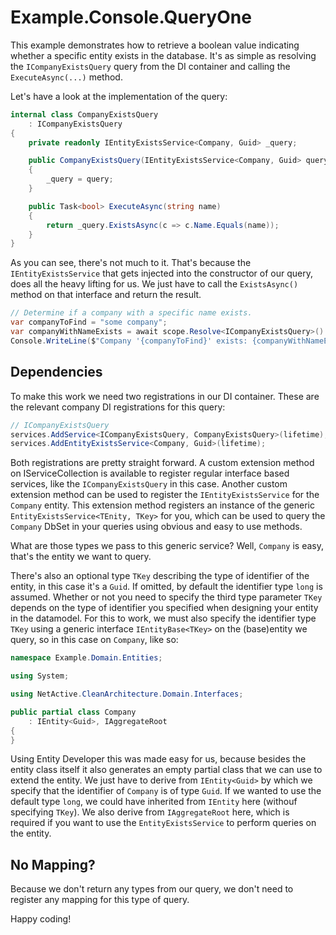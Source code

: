 # Example.Console.QueryOne

This example demonstrates how to retrieve a boolean value indicating whether a specific entity exists in the database. 
It's as simple as resolving the `ICompanyExistsQuery` query from the DI container and calling the `ExecuteAsync(...)` method.

Let's have a look at the implementation of the query:

```csharp
internal class CompanyExistsQuery 
    : ICompanyExistsQuery
{
    private readonly IEntityExistsService<Company, Guid> _query;

    public CompanyExistsQuery(IEntityExistsService<Company, Guid> query)
    {
        _query = query;
    }

    public Task<bool> ExecuteAsync(string name)
    {
        return _query.ExistsAsync(c => c.Name.Equals(name));
    }
}
```
As you can see, there's not much to it. 
That's because the `IEntityExistsService` that gets injected into the constructor of our query, does all the heavy lifting for us.
We just have to call the `ExistsAsync()` method on that interface and return the result.

```csharp
// Determine if a company with a specific name exists.
var companyToFind = "some company";
var companyWithNameExists = await scope.Resolve<ICompanyExistsQuery>().ExecuteAsync(companyToFind);
Console.WriteLine($"Company '{companyToFind}' exists: {companyWithNameExists}");
```

## Dependencies
To make this work we need two registrations in our DI container.
These are the relevant company DI registrations for this query:

```csharp
// ICompanyExistsQuery
services.AddService<ICompanyExistsQuery, CompanyExistsQuery>(lifetime);
services.AddEntityExistsService<Company, Guid>(lifetime);
```

Both registrations are pretty straight forward. 
A custom extension method on IServiceCollection is available to register regular interface based services, like the `ICompanyExistsQuery` in this case.
Another custom extension method can be used to register the `IEntityExistsService` for the `Company` entity.
This extension method registers an instance of the generic `EntityExistsService<TEnity, TKey>` for you, which can be used to query the `Company` DbSet in your queries using obvious and easy to use methods.

What are those types we pass to this generic service?
Well, `Company` is easy, that's the entity we want to query. 

There's also an optional type `TKey` describing the type of identifier of the entity, in this case it's a `Guid`. 
If omitted, by default the identifier type `long` is assumed. 
Whether or not you need to specify the third type parameter `TKey` depends on the type of identifier you specified when designing your entity in the datamodel.
For this to work, we must also specify the identifier type `TKey` using a generic interface `IEntityBase<TKey>` on the (base)entity we query, so in this case on `Company`, like so:

```csharp
namespace Example.Domain.Entities;

using System;

using NetActive.CleanArchitecture.Domain.Interfaces;

public partial class Company 
    : IEntity<Guid>, IAggregateRoot
{
}
```

Using Entity Developer this was made easy for us, because besides the entity class itself it also generates an empty partial class that we can use to extend the entity.
We just have to derive from `IEntity<Guid>` by which we specify that the identifier of `Company` is of type `Guid`. 
If we wanted to use the default type `long`, we could have inherited from `IEntity` here (withouf specifying `TKey`).
We also derive from `IAggregateRoot` here, which is required if you want to use the `EntityExistsService` to perform queries on the entity.

## No Mapping?
Because we don't return any types from our query, we don't need to register any mapping for this type of query.

Happy coding!

